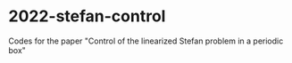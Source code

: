 # 2022-stefan-control
Codes for the paper "Control of the linearized Stefan problem in a periodic box"

